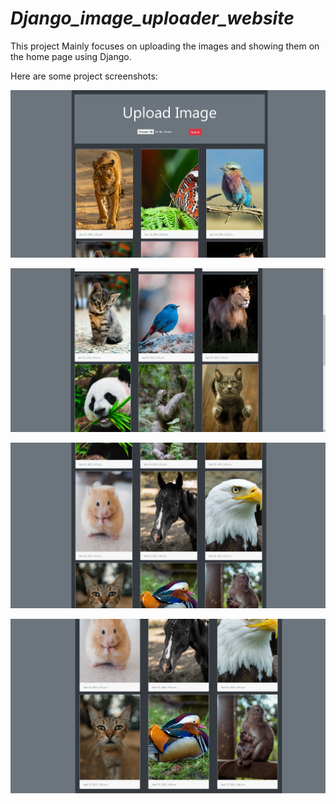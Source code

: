 # **_Django_image_uploader_website_**

This project Mainly focuses on uploading the images and showing them on the home page using Django.

Here are some project screenshots:

![Image description](https://github.com/kanchan1910/Django-Image-Uploader-website/blob/master/Project%20screenshots/11.png)

![Image description](https://github.com/kanchan1910/Django-Image-Uploader-website/blob/master/Project%20screenshots/22.png)

![Image description](https://github.com/kanchan1910/Django-Image-Uploader-website/blob/master/Project%20screenshots/33.png)

![Image description](https://github.com/kanchan1910/Django-Image-Uploader-website/blob/master/Project%20screenshots/44.png)








